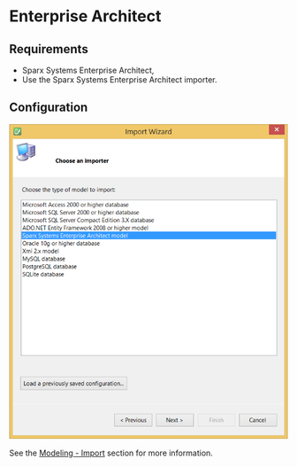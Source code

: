 # Enterprise Architect

## Requirements

* Sparx Systems Enterprise Architect,
* Use the Sparx Systems Enterprise Architect importer.

## Configuration

![](addins/img/enterprise-architect-importer-01.png)

See the [Modeling - Import](../modeling/import.md) section for more information.